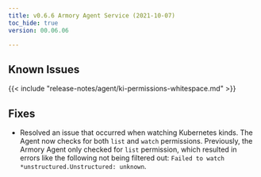 ```yaml
---
title: v0.6.6 Armory Agent Service (2021-10-07)
toc_hide: true
version: 00.06.06

---
```


## Known Issues

{{< include "release-notes/agent/ki-permissions-whitespace.md" >}}

## Fixes
*  Resolved an issue that occurred when watching Kubernetes kinds. The Agent now checks for both `list` and `watch` permissions. Previously, the Armory Agent only checked for `list` permission, which resulted in errors like the following not being filtered out: `Failed to watch *unstructured.Unstructured: unknown`.

